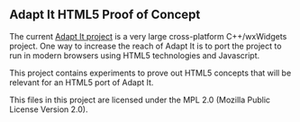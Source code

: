 ## Adapt It HTML5 Proof of Concept

The current [Adapt It project](http://code.google.com/p/adaptit/) is
a very large cross-platform C++/wxWidgets project. One way to increase
the reach of Adapt It is to port the project to run in modern browsers
using HTML5 technologies and Javascript.

This project contains experiments to prove out HTML5 concepts that
will be relevant for an HTML5 port of Adapt It.

This files in this project are licensed under the MPL 2.0 (Mozilla
Public License Version 2.0).
